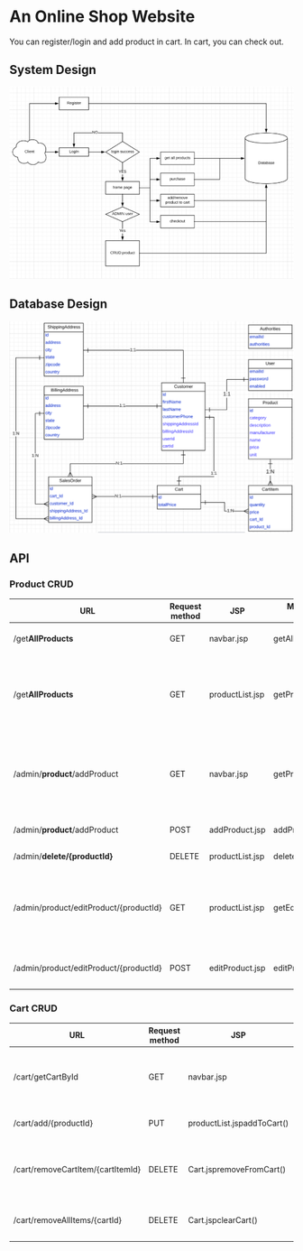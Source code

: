 # An Online Shop Website

You can register/login and add product in cart.
In cart, you can check out.

## System Design
![](https://github.com/YW-Ma/onlineShop/blob/main/System.png)

## Database Design
![](https://github.com/YW-Ma/onlineShop/blob/main/DB.png)

## API
### Product CRUD
| URL                                    | Request method | JSP             | Method to handle | purpose                                                |
| -------------------------------------- | -------------- | --------------- | ---------------- | ------------------------------------------------------ |
| /get**AllProducts**                    | GET            | navbar.jsp      | getAllProducts() | Get all products from DB                               |
| /get**AllProducts**                    | GET            | productList.jsp | getProductById() | Get specific product from DB based on primary key      |
| /admin/**product**/addProduct          | GET            | navbar.jsp      | getProductForm() | Get **a form to let admin add a product** to system    |
| /admin/**product**/addProduct          | POST           | addProduct.jsp  | addProduct()     | **Save a product to DB**                               |
| /admin/**delete/{productId}**          | DELETE         | productList.jsp | deleteProduct()  | Delete a product                                       |
| /admin/product/editProduct/{productId} | GET            | productList.jsp | getEditForm()    | **Get a form to let admin update an existing product** |
| /admin/product/editProduct/{productId} | POST           | editProduct.jsp | editProduct()    | **Save updated product to DB**                         |

### Cart CRUD
| URL                               | Request method | JSP                        | Method to handle     | purpose                                    |
| --------------------------------- | -------------- | -------------------------- | -------------------- | ------------------------------------------ |
| /cart/getCartById                 | GET            | navbar.jsp                 | getCartId()          | Get the cart related to the logged in user |
| /cart/add/{productId}             | PUT            | productList.jspaddToCart() | addCartItem()        | Add a product to cart                      |
| /cart/removeCartItem/{cartItemId} | DELETE         | Cart.jspremoveFromCart()   | removeCartItem()     | Remove an existing cartItem from cart      |
| /cart/removeAllItems/{cartId}     | DELETE         | Cart.jspclearCart()        | removeAllCartItems() | Clean all items inside cart                |

